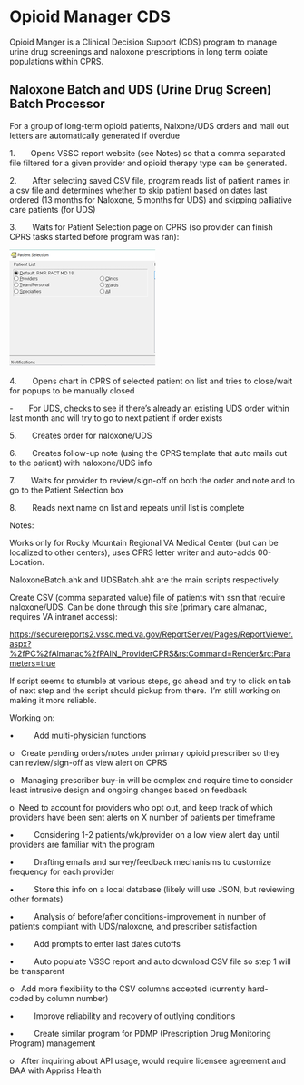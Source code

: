 # Opioid Manager CDS

Opioid Manger is a Clinical Decision Support (CDS) program to manage urine drug screenings and naloxone prescriptions in long
term opiate populations within CPRS.

## Naloxone Batch and UDS (Urine Drug Screen) Batch Processor

For a group of long-term opioid patients, Nalxone/UDS orders and mail out letters are automatically generated if overdue

1.       Opens VSSC report website (see Notes) so that a comma separated file filtered for a given provider and opioid therapy type can be generated. 

2.       After selecting saved CSV file, program reads list of patient names
in a csv file and determines whether to skip patient based on dates last
ordered (13 months for Naloxone, 5 months for UDS) and skipping palliative
care patients (for UDS)

3.       Waits for Patient Selection page on CPRS (so provider can finish
CPRS tasks started before program was ran):

![](media/d023f343a21771cf4e5bc82d1d865122.png)

4.       Opens chart in CPRS of selected patient on list and tries to
close/wait for popups to be manually closed

 -       For UDS, checks to see if there’s already an existing UDS order
within last month and will try to go to next patient if order exists

5.       Creates order for naloxone/UDS

6.       Creates follow-up note (using the CPRS template that auto mails out
to the patient) with naloxone/UDS info

7.       Waits for provider to review/sign-off on both the order and note
and to go to the Patient Selection box

8.       Reads next name on list and repeats until list is complete

Notes:

Works only for Rocky Mountain Regional VA Medical Center (but can be localized
to other centers), uses CPRS letter writer and auto-adds 00-Location.

NaloxoneBatch.ahk and UDSBatch.ahk are the main scripts respectively.

Create CSV (comma separated value) file of patients with ssn that require
naloxone/UDS. Can be done through this site (primary care almanac, requires VA intranet access):

https://securereports2.vssc.med.va.gov/ReportServer/Pages/ReportViewer.aspx?%2fPC%2fAlmanac%2fPAIN_ProviderCPRS&rs:Command=Render&rc:Parameters=true

If script seems to stumble at various steps, go ahead and try to click on tab of
next step and the script should pickup from there.  I’m still working on making
it more reliable.

Working on:

•         Add multi-physician functions

o   Create pending orders/notes under primary opioid prescriber so they can
review/sign-off as view alert on CPRS

o   Managing prescriber buy-in will be complex and require time to consider
least intrusive design and ongoing changes based on feedback

o  Need to account for providers who opt out, and keep track of which
providers have been sent alerts on X number of patients per timeframe

•         Considering 1-2 patients/wk/provider on a low view alert day until
providers are familiar with the program

•         Drafting emails and survey/feedback mechanisms to customize
frequency for each provider

•         Store this info on a local database (likely will use JSON, but
reviewing other formats)

•         Analysis of before/after conditions-improvement in number of
patients compliant with UDS/naloxone, and prescriber satisfaction



•         Add prompts to enter last dates cutoffs

•         Auto populate VSSC report and auto download CSV file so step 1
will be transparent

o   Add more flexibility to the CSV columns accepted
(currently hard-coded by column number)

•         Improve reliability and recovery of outlying conditions

•         Create similar program for PDMP (Prescription Drug Monitoring
Program) management

o   After inquiring about API usage, would require licensee agreement and
BAA with Appriss Health

 
